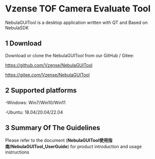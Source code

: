 # Vzense TOF Camera Evaluate Tool

NebulaGUITool is a desktop application written with QT and Based on NebulaSDK

## 1 Download

Download or clone the NebulaGUITool from our GitHub / Gitee:

https://github.com/Vzense/NebulaGUITool

https://gitee.com/Vzense/NebulaGUITool

## 2 Supported platforms

-Windows: Win7/Win10/Win11 

-Ubuntu: 18.04/20.04/22.04

## 3 Summary Of The Guidelines

Please refer to the document (**NebulaGUITool使用指南/NebulaGUITool_UserGuide**) for product introduction and usage instructions

